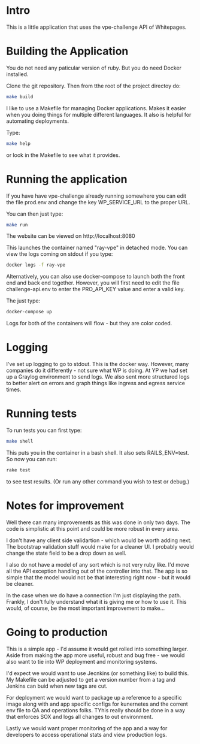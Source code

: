 # Intro

This is a little application that uses the vpe-challenge API of Whitepages.

# Building the Application

You do not need any paticular version of ruby.  But you do need Docker installed.

Clone the git repository.  Then from tthe root of the project directoy do:
```bash
make build
```

I like to use a Makefile for managing Docker applications.  Makes it easier when
you doing things for multiple different languages.  It also is helpful for 
automating deployments.

Type:
```bash
make help
```
or look in the Makefile to see what it provides.

# Running the application

If you have have vpe-challenge already running somewhere you can edit the file
prod.env and change the key WP_SERVICE_URL to the proper URL.

You can then just type:
```bash
make run
```
The website can be viewed on http://localhost:8080

This launches the container named "ray-vpe" in detached mode.
You can view the logs coming on stdout if you type:
```bash
docker logs -f ray-vpe
```

Alternatively, you can also use docker-compose to launch both the front end
and back end together.  However, you will first need to edit the file
challenge-api.env to enter the PRO_API_KEY value and enter a valid key.

The just type:
```bash
docker-compose up
```
Logs for both of the containers will flow - but they are color coded.

# Logging

I've set up logging to go to stdout.  This is the docker way.  However,
many companies do it differently - not sure what WP is doing.  At YP we
had set up a Graylog environment to send logs.  We also sent more structured
logs to better alert on errors and graph things like ingress and egress service times.

# Running tests

To run tests you can first type:
```bash
make shell
```

This puts you in the container in a bash shell.  It also sets RAILS_ENV=test.
So now you can run:
```bash
rake test
```
to see test results.  (Or run any other command you wish to test or debug.)

# Notes for improvement

Well there can many improvements as this was done in only two days.
The code is simplistic at this point and could be more robust in every area.

I don't have any client side validartion - which would be worth adding next.
The bootstrap validation stuff would make for a cleaner UI.  I probably 
would change the state field to be a drop down as well.

I also do not have a model of any sort which is not very ruby like.  I'd move
all the API exception handling out of the controller into that.  The app is
so simple that the model would not be that interesting right now - but it 
would be cleaner.

In the case when we do have a connection I'm just displaying the path.  Frankly,
I don't fully understand what it is giving me or how to use it.  This would,
of course, be the most important improvement to make...

# Going to production

This is a simple app - I'd assume it would get rolled into something larger.
Aside from making the app more useful, robust and bug free - we would also
want to tie into WP deployment and monitoring systems.

I'd expect we would want to use Jecnkins (or something like) to build this.
My Makefile can be adjusted to get a version number from a tag and Jenkins
can buid when new tags are cut.

For deployment we would want to package up a reference to a specific image
along with and app specific configs for kunernetes and the corrent env
file to QA and operations folks.  TYhis really should be done in a way
that enforces SOX and logs all changes to out environment.

Lastly we would want proper monitoring of the app and a way for developers
to access operational stats and view production logs.

